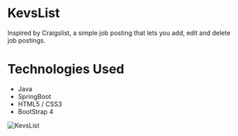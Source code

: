 # KevsList
Inspired by Craigslist, a simple job posting that lets you add, edit and delete job postings.

# Technologies Used
- Java
- SpringBoot
- HTML5 / CSS3
- BootStrap 4

![KevsList](/KevsList.gif)
